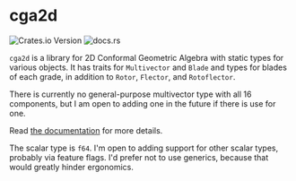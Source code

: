 # cga2d

![Crates.io Version](https://img.shields.io/crates/v/cga2d) ![docs.rs](https://img.shields.io/docsrs/cga2d)

`cga2d` is a library for 2D Conformal Geometric Algebra with static types for various objects. It has traits for `Multivector` and `Blade` and types for blades of each grade, in addition to `Rotor`, `Flector`, and `Rotoflector`.

There is currently no general-purpose multivector type with all 16 components, but I am open to adding one in the future if there is use for one.

Read [the documentation][docs] for more details.

The scalar type is `f64`. I'm open to adding support for other scalar types, probably via feature flags. I'd prefer not to use generics, because that would greatly hinder ergonomics.

[docs]: https://docs.rs/cga2d/latest/cga2d/
